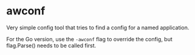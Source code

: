 # awconf
Very simple config tool that tries to find a config for a named application.

For the Go version, use the `-awconf` flag to override the config, but flag.Parse() needs to be called first.
